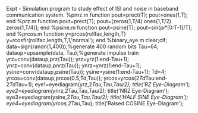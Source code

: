 Expt - Simulation program to study effect of ISI and noise in baseband communication 
system. 
%pnrz.m
function pout=prect(T);
pout=ones(1,T);
end
%prz.m
function pout=prect(T);
pout=[zeros(1,T/4) ones(1,T/2) zeros(1,T/4)];
end
%psine.m
function pout=psine(T);
pout=sin(pi*[0:T-1]/T);
end
%prcos.m
function y=prcos(rollfac,length,T)
y=rcosfir(rollfac,length,T,1,'normal');
end
%binary_eye.m
clear;clf;
data=sign(randn(1,400));%generate 400 random bits
Tau=64;
dataup=upsample(data, Tau);%generate impulse train
yrz=conv(dataup,prz(Tau));
yrz=yrz(1:end-Tau+1);
ynrz=conv(dataup,pnrz(Tau));
ynrz=ynrz(1:end-Tau+1);
ysine=conv(dataup,psine(Tau));
ysine=ysine(1:end-Tau+1);
Td=4;
yrcos=conv(dataup,prcos(0.5,Td,Tau));
yrcos=yrcos(2*Td*Tau:end-2*Td*Tau+1);
eye1=eyediagram(yrz,2*Tau,Tau,Tau/2);
title('RZ Eye-Diagram');
eye2=eyediagram(ynrz,2*Tau,Tau,Tau/2);
title('NRZ Eye-Diagram');
eye3=eyediagram(ysine,2*Tau,Tau,Tau/2);
title('HALF SINE Eye-Diagram');
eye4=eyediagram(yrcos,2*Tau,Tau);
title('Raised COSINE Eye-Diagram');
